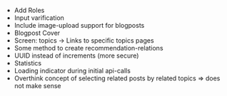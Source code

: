 * Add Roles
* Input varification
* Include image-upload support for blogposts
* Blogpost Cover
* Screen: topics -> Links to specific topics pages
* Some method to create recommendation-relations
* UUID instead of increments (more secure)
* Statistics
* Loading indicator during initial api-calls
* Overthink concept of selecting related posts by related topics => does not make sense